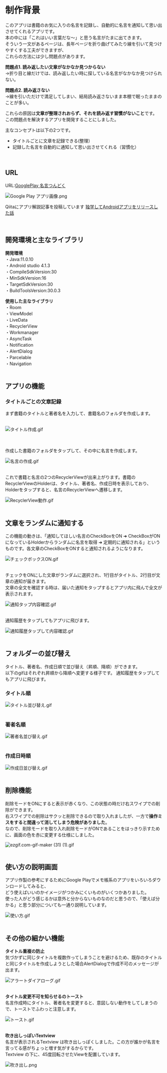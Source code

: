 # 制作背景
このアプリは書籍のお気に入りの名言を記録し、自動的に名言を通知して思い出させてくれるアプリです。  
本の中には「これはいい言葉だな～」と思う名言がたまに出てきます。  
そういう一文があるページは、長年ページを折り曲げてみたり線を引いて見つけやすくする工夫ができますが、  
これらの方法には少し問題点があります。  

**問題点1. 読み返したい文章がなかなか見つからない**  
→折り目と線だけでは、読み返したい時に探している名言がなかなか見つけられない。

**問題点2. 読み返さない**  
→線を引いただけで満足してしまい、結局読み返さないまま本棚で眠ったままのことが多い。

これらの原因は**文章が整理されおらず、それを読み返す習慣がないこと**です。  
この問題点を解決するアプリを開発することにしました。

主なコンセプトは以下の2つです。
* タイトルごとに文章を記録できる(整理）
* 記録した名言を自動的に通知して思い出させてくれる（習慣化）
<br>

## URL
URL:[GooglePlay 名言つんどく](https://play.google.com/store/apps/details?id=co.websarva.wings.android.myquotations)

![Google Play アプリ画像.png](https://qiita-image-store.s3.ap-northeast-1.amazonaws.com/0/599060/355530c4-789d-15c8-f74e-c946decf1c6d.png)

Qiitaにアプリ解説記事を投稿しています
[独学してAndroidアプリをリリースした話](https://qiita.com/Bu-Kohei/items/ad327cfeb6aba80c35cd)

<br>

## 開発環境と主なライブラリ

**開発環境**  
・Java:11.0.10  
・Android studio 4.1.3  
・CompileSdkVersion:30  
・MinSdkVersion:16  
・TargetSdkVersion:30  
・BuildToolsVersion:30.0.3  

**使用した主なライブラリ**  
・Room  
・ViewModel  
・LiveData  
・RecyclerView  
・Workmanager  
・AsyncTask  
・Notification  
・AlertDialog  
・Parcelable  
・Navigation  
<br>

## アプリの機能  

### タイトルごとの文章記録  

まず書籍のタイトルと著者名を入力して、書籍名のフォルダを作成します。  
<br>

![タイトル作成.gif](https://qiita-image-store.s3.ap-northeast-1.amazonaws.com/0/599060/61076807-7fa9-4220-e151-9497eee6f738.gif)  
<br>
<br>

作成した書籍のフォルダをタップして、その中に名言を作成します。 
<br>

![名言の作成.gif](https://qiita-image-store.s3.ap-northeast-1.amazonaws.com/0/599060/ce4ee007-57e7-3b25-1b31-9613caaa789d.gif)
<br>
<br>

これで書籍と名言の2つのRecyclerViewが出来上がります。書籍のRecyclerViewのHolderは、タイトル、著者名、作成日時を表示しており、Holderをタップすると、名言のRecyclerViewへ遷移します。 
<br>

![RecyclerView動作.gif](https://qiita-image-store.s3.ap-northeast-1.amazonaws.com/0/599060/4483761c-018f-d3e9-7bf1-bcd13d6e5c9e.gif)
<br>
<br>

## 文章をランダムに通知する  
この機能の動きは、「通知してほしい名言のCheckBoxをON ➜ CheckBoxがONになっているHolderからランダムに名言を取得 ➜ 定期的に通知される」というものです。各文章のCheckBoxをONすると通知されるようになります。
<br>

![チェックボックスON.gif](https://qiita-image-store.s3.ap-northeast-1.amazonaws.com/0/599060/1cd2dc89-6e9c-b470-b95e-a8bdc768b852.gif)
<br>
<br>

チェックをONにした文章がランダムに選択され、1行目がタイトル、2行目が文章の通知が届きます。  
文章の全文を確認する時は、届いた通知をタップするとアプリ内に飛んで全文が表示されます。
<br>

![通知タップ内容確認.gif](https://qiita-image-store.s3.ap-northeast-1.amazonaws.com/0/599060/5c1390c9-d21d-d623-2b87-0c770508eebc.gif)
<br>
<br>

通知履歴をタップしてもアプリに飛びます。
<br>

![通知履歴タップして内容確認.gif](https://qiita-image-store.s3.ap-northeast-1.amazonaws.com/0/599060/4b382c33-d4f5-c052-e521-eeea6743fec3.gif)
<br>
<br>

## フォルダーの並び替え
タイトル、著者名、作成日順で並び替え（昇順、降順）ができます。  
以下のgifはそれぞれ昇順から降順へ変更する様子です。
通知履歴をタップしてもアプリに飛びます。
<br>

### タイトル順  
![タイトル並び替え.gif](https://qiita-image-store.s3.ap-northeast-1.amazonaws.com/0/599060/b998dd19-8986-8b39-20ce-50c9334b2470.gif)
<br>
<br>

### 著者名順  
![著者名並び替え.gif](https://qiita-image-store.s3.ap-northeast-1.amazonaws.com/0/599060/554a612f-daee-0108-cc98-49911577cf18.gif)
<br>
<br>

### 作成日時順  
![作成日並び替え.gif](https://qiita-image-store.s3.ap-northeast-1.amazonaws.com/0/599060/6f10910d-b0df-ada0-3131-19e5a9372cfe.gif)
<br>
<br>

## 削除機能 
削除モードをONにすると表示が赤くなり、この状態の時だけ右スワイプでの削除ができます。  
右スワイプでの削除はサクッと削除できるので取り入れましたが、一方で**操作ミスをすると間違って消してしまう危険がありました**。  
なので、削除モードを取り入れ削除モードがONであることをはっきり示すために、画面の色を赤に変更する仕様にしました。
<br>

![ezgif.com-gif-maker (31) (1).gif](https://qiita-image-store.s3.ap-northeast-1.amazonaws.com/0/599060/d73f26db-8a66-3315-7c07-3e77f4245891.gif)
<br>
<br>

## 使い方の説明画面
アプリ作製の参考にするためにGoogle Playでメモ帳系のアプリをいろいろダウンロードしてみると、  
どう使えばいいのかイメージがつかみにくいものがいくつかありました。     
使った人がどう感じるかは意外と分からないものなのだと思うので、「使えば分かる」と思う部分についても一通り説明しています。
<br>

![使い方.gif](https://qiita-image-store.s3.ap-northeast-1.amazonaws.com/0/599060/cd492312-1098-a3bc-1813-fce0ee912aab.gif)
<br>
<br>

## その他の細かい機能
**タイトル重複の防止**  
気づかずに同じタイトルを複数作ってしまうことを避けるため、既存のタイトルと同じタイトルを作成しようとした場合AlertDialogで作成不可のメッセージが出ます。
<br>

![アラートダイアローグ.gif](https://qiita-image-store.s3.ap-northeast-1.amazonaws.com/0/599060/50b45904-2cb6-0084-a051-a8d53016daee.gif)
<br>
<br>

**タイトル変更不可を知らせるのトースト**  
名言作成時にタイトル、著者名を変更すると、意図しない動作をしてしまうので、トーストでふわっと注意します。
<br>

![トースト.gif](https://qiita-image-store.s3.ap-northeast-1.amazonaws.com/0/599060/84c2ec9c-82e1-37e0-f3c2-a01e74d2877f.gif)
<br>
<br>

**吹き出しっぽいTextview**  
名言が表示されるTextview は吹き出しっぽくしました。この方が誰かが名言を言ってる感がちょっと増す気がするからです。  
Textview の下に、45度回転させたViewを配置しています。
<br>

![吹き出し.png](https://qiita-image-store.s3.ap-northeast-1.amazonaws.com/0/599060/398dc33c-6f84-59ec-7e12-c2ab547b2da3.png)
<br>
<br>


